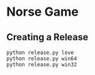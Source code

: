 # Norse Game

## Creating a Release

```
python release.py love
python release.py win64
python release.py win32
```
